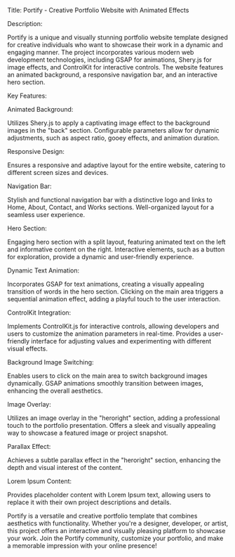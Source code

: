 
Title: Portify - Creative Portfolio Website with Animated Effects

Description:

Portify is a unique and visually stunning portfolio website template designed for creative individuals who want to showcase their work in a dynamic and engaging manner. The project incorporates various modern web development technologies, including GSAP for animations, Shery.js for image effects, and ControlKit for interactive controls. The website features an animated background, a responsive navigation bar, and an interactive hero section.

Key Features:

Animated Background:

Utilizes Shery.js to apply a captivating image effect to the background images in the "back" section.
Configurable parameters allow for dynamic adjustments, such as aspect ratio, gooey effects, and animation duration.

Responsive Design:

Ensures a responsive and adaptive layout for the entire website, catering to different screen sizes and devices.

Navigation Bar:

Stylish and functional navigation bar with a distinctive logo and links to Home, About, Contact, and Works sections.
Well-organized layout for a seamless user experience.

Hero Section:

Engaging hero section with a split layout, featuring animated text on the left and informative content on the right.
Interactive elements, such as a button for exploration, provide a dynamic and user-friendly experience.

Dynamic Text Animation:

Incorporates GSAP for text animations, creating a visually appealing transition of words in the hero section.
Clicking on the main area triggers a sequential animation effect, adding a playful touch to the user interaction.

ControlKit Integration:

Implements ControlKit.js for interactive controls, allowing developers and users to customize the animation parameters in real-time.
Provides a user-friendly interface for adjusting values and experimenting with different visual effects.

Background Image Switching:

Enables users to click on the main area to switch background images dynamically.
GSAP animations smoothly transition between images, enhancing the overall aesthetics.

Image Overlay:

Utilizes an image overlay in the "heroright" section, adding a professional touch to the portfolio presentation.
Offers a sleek and visually appealing way to showcase a featured image or project snapshot.

Parallax Effect:

Achieves a subtle parallax effect in the "heroright" section, enhancing the depth and visual interest of the content.

Lorem Ipsum Content:

Provides placeholder content with Lorem Ipsum text, allowing users to replace it with their own project descriptions and details.

Portify is a versatile and creative portfolio template that combines aesthetics with functionality. Whether you're a designer, developer, or artist, this project offers an interactive and visually pleasing platform to showcase your work. Join the Portify community, customize your portfolio, and make a memorable impression with your online presence!
